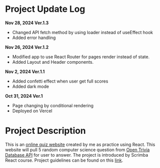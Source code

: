 # Project Update Log

**Nov 28, 2024 Ver.1.3**
- Changed API fetch method by using loader instead of useEffect hook
- Added error handling

**Nov 26, 2024 Ver.1.2**
- Modified app to use React Router for pages render instead of state.
- Added Layout and Header components.

**Nov 2, 2024 Ver.1.1**
- Added confetti effect when user get full scores
- Added dark mode

**Oct 31, 2024 Ver.1**
- Page changing by conditional rendering
- Deployed on Vercel

# Project Description

This is an [online quiz website](https://react-project-quizzical.vercel.app/) created by me as practice using React. This website will pull 5 random computer science question from [Open Trivia Database API](https://opentdb.com/api_config.php) for user to answer. The project is introduced by Scrimba React course. Project guidelines can be found on this [link](https://v2.scrimba.com/learn-react-c0e/~05i).
